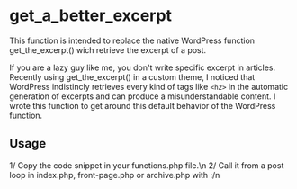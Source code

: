 # get_a_better_excerpt

This function is intended to replace the native WordPress function get_the_excerpt() wich retrieve the excerpt of a post.

If you are a lazy guy like me, you don't write specific excerpt in articles.
Recently using get_the_excerpt() in a custom theme, I noticed that WordPress indistincly retrieves every kind of tags like ```<h2>``` in the automatic generation of excerpts and can produce a misunderstandable content. I wrote this function to get around this default behavior of the WordPress function.

<h2>Usage</h2>
1/ Copy the code snippet in your functions.php file.\n
2/ Call it from a post loop in index.php, front-page.php or archive.php with :/n
<?php echo get_a_better_excerpt(null, null, array(), true); ?>
